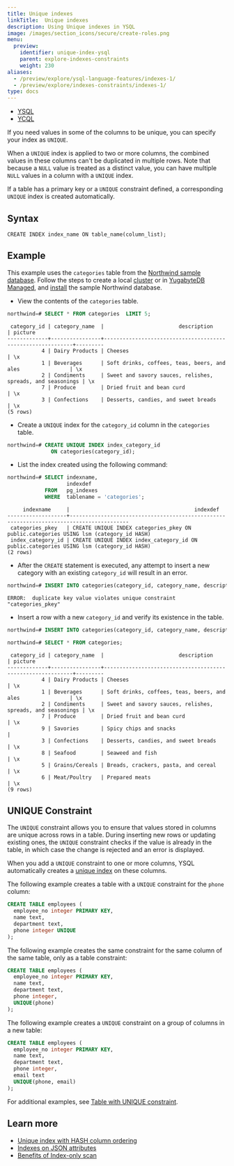 ```yaml
---
title: Unique indexes
linkTitle:  Unique indexes
description: Using Unique indexes in YSQL
image: /images/section_icons/secure/create-roles.png
menu:
  preview:
    identifier: unique-index-ysql
    parent: explore-indexes-constraints
    weight: 230
aliases:
  - /preview/explore/ysql-language-features/indexes-1/
  - /preview/explore/indexes-constraints/indexes-1/
type: docs
---
```


<ul class="nav nav-tabs-alt nav-tabs-yb">
  <li >
    <a href="../unique-index-ysql/" class="nav-link active">
      <i class="icon-postgres" aria-hidden="true"></i>
      YSQL
    </a>
  </li>

  <li >
    <a href="../unique-index-ycql/" class="nav-link">
      <i class="icon-cassandra" aria-hidden="true"></i>
      YCQL
    </a>
  </li>
</ul>

If you need values in some of the columns to be unique, you can specify your index as `UNIQUE`.

When a `UNIQUE` index is applied to two or more columns, the combined values in these columns can't be duplicated in multiple rows. Note that because a `NULL` value is treated as a distinct value, you can have multiple `NULL` values in a column with a `UNIQUE` index.

If a table has a primary key or a `UNIQUE` constraint defined, a corresponding `UNIQUE` index is created automatically.

## Syntax

```ysql
CREATE INDEX index_name ON table_name(column_list);
```

## Example

This example uses the `categories` table from the [Northwind sample database](/preview/sample-data/northwind/). Follow the steps to create a local [cluster](/preview/quick-start/) or in [YugabyteDB Managed](/preview/yugabyte-cloud/cloud-connect/), and [install](/preview/sample-data/northwind/#install-the-northwind-sample-database) the sample Northwind database.

- View the contents of the `categories` table.

```sql
northwind=# SELECT * FROM categories  LIMIT 5;
```

```output
 category_id | category_name  |                        description                         | picture
-------------+----------------+------------------------------------------------------------+---------
           4 | Dairy Products | Cheeses                                                    | \x
           1 | Beverages      | Soft drinks, coffees, teas, beers, and ales                | \x
           2 | Condiments     | Sweet and savory sauces, relishes, spreads, and seasonings | \x
           7 | Produce        | Dried fruit and bean curd                                  | \x
           3 | Confections    | Desserts, candies, and sweet breads                        | \x
(5 rows)
```

- Create a `UNIQUE` index for the `category_id` column in the `categories` table.

```sql
northwind=# CREATE UNIQUE INDEX index_category_id
              ON categories(category_id);
```

- List the index created using the following command:

```sql
northwind=# SELECT indexname,
                   indexdef
            FROM   pg_indexes
            WHERE  tablename = 'categories';
```

```output
     indexname     |                                        indexdef
-------------------+-----------------------------------------------------------------------------------------
 categories_pkey   | CREATE UNIQUE INDEX categories_pkey ON public.categories USING lsm (category_id HASH)
 index_category_id | CREATE UNIQUE INDEX index_category_id ON public.categories USING lsm (category_id HASH)
(2 rows)
```

<!-- Explain does not display it as an Index scan like how it does for others.
northwind=# EXPLAIN SELECT * FROM categories  LIMIT 5;
                              QUERY PLAN
-----------------------------------------------------------------------
 Limit  (cost=0.00..0.50 rows=5 width=114)
   ->  Seq Scan on categories  (cost=0.00..100.00 rows=1000 width=114)
(2 rows) -->

- After the `CREATE` statement is executed, any attempt to insert a new category with an existing `category_id` will result in an error.

```sql
northwind=# INSERT INTO categories(category_id, category_name, description) VALUES (1, 'Savories', 'Spicy chips and snacks');
```

```output
ERROR:  duplicate key value violates unique constraint "categories_pkey"
```

- Insert a row with a new `category_id` and verify its existence in the table.

```sql
northwind=# INSERT INTO categories(category_id, category_name, description) VALUES (9, 'Savories', 'Spicy chips and snacks');
```

```sql
northwind=# SELECT * FROM categories;
```

```output
 category_id | category_name  |                        description                         | picture
-------------+----------------+------------------------------------------------------------+---------
           4 | Dairy Products | Cheeses                                                    | \x
           1 | Beverages      | Soft drinks, coffees, teas, beers, and ales                | \x
           2 | Condiments     | Sweet and savory sauces, relishes, spreads, and seasonings | \x
           7 | Produce        | Dried fruit and bean curd                                  | \x
           9 | Savories       | Spicy chips and snacks                                     |
           3 | Confections    | Desserts, candies, and sweet breads                        | \x
           8 | Seafood        | Seaweed and fish                                           | \x
           5 | Grains/Cereals | Breads, crackers, pasta, and cereal                        | \x
           6 | Meat/Poultry   | Prepared meats                                             | \x
(9 rows)
```

## UNIQUE Constraint

The `UNIQUE` constraint allows you to ensure that values stored in columns are unique across rows in a table. During inserting new rows or updating existing ones, the `UNIQUE` constraint checks if the value is already in the table, in which case the change is rejected and an error is displayed.

When you add a `UNIQUE` constraint to one or more columns, YSQL automatically creates a [unique index](../indexes-1#using-a-unique-index) on these columns.

The following example creates a table with a `UNIQUE` constraint for the `phone` column:

```sql
CREATE TABLE employees (
  employee_no integer PRIMARY KEY,
  name text,
  department text,
  phone integer UNIQUE
);
```

The following example creates the same constraint for the same column of the same table, only as a table constraint:

```sql
CREATE TABLE employees (
  employee_no integer PRIMARY KEY,
  name text,
  department text,
  phone integer,
  UNIQUE(phone)
);
```

The following example creates a `UNIQUE` constraint on a group of columns in a new table:

```sql
CREATE TABLE employees (
  employee_no integer PRIMARY KEY,
  name text,
  department text,
  phone integer,
  email text
  UNIQUE(phone, email)
);
```

For additional examples, see [Table with UNIQUE constraint](../../../api/ysql/the-sql-language/statements/ddl_create_table/#table-with-unique-constraint).

## Learn more

- [Unique index with HASH column ordering](../../../api/ysql/the-sql-language/statements/ddl_create_index/#unique-index-with-hash-column-ordering)
- [Indexes on JSON attributes](../../../explore/json-support/jsonb-ysql/#6-indexes-on-json-attributes)
- [Benefits of Index-only scan](https://blog.yugabyte.com/how-a-distributed-sql-database-boosts-secondary-index-queries-with-index-only-scan/)
